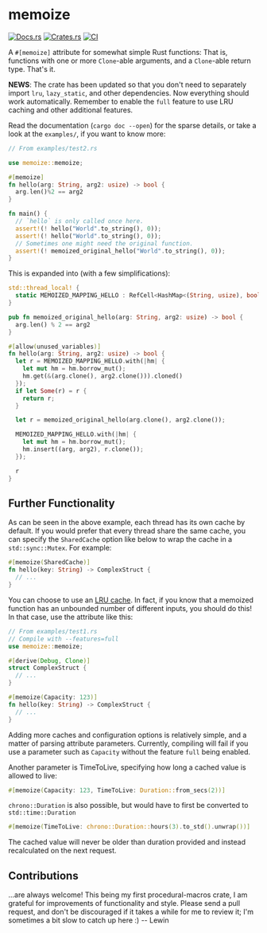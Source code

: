 # memoize

[![Docs.rs](https://docs.rs/memoize/badge.svg)](https://docs.rs/memoize)
[![Crates.rs](https://img.shields.io/crates/v/memoize.svg)](https://crates.io/crates/memoize)
[![CI](https://github.com/dermesser/rex/workflows/CI/badge.svg)](https://github.com/dermesser/memoize/actions?query=workflow%3ACI)

A `#[memoize]` attribute for somewhat simple Rust functions: That is, functions
with one or more `Clone`-able arguments, and a `Clone`-able return type. That's it.

**NEWS**: The crate has been updated so that you don't need to separately import `lru`,
    `lazy_static`, and other dependencies. Now everything should work automatically. Remember to
    enable the `full` feature to use LRU caching and other additional features.

Read the documentation (`cargo doc --open`) for the sparse details, or take a
look at the `examples/`, if you want to know more:

```rust
// From examples/test2.rs

use memoize::memoize;

#[memoize]
fn hello(arg: String, arg2: usize) -> bool {
  arg.len()%2 == arg2
}

fn main() {
  // `hello` is only called once here.
  assert!(! hello("World".to_string(), 0));
  assert!(! hello("World".to_string(), 0));
  // Sometimes one might need the original function.
  assert!(! memoized_original_hello("World".to_string(), 0));
}
```

This is expanded into (with a few simplifications):

```rust
std::thread_local! {
  static MEMOIZED_MAPPING_HELLO : RefCell<HashMap<(String, usize), bool>> = RefCell::new(HashMap::new());
}

pub fn memoized_original_hello(arg: String, arg2: usize) -> bool {
  arg.len() % 2 == arg2
}

#[allow(unused_variables)]
fn hello(arg: String, arg2: usize) -> bool {
  let r = MEMOIZED_MAPPING_HELLO.with(|hm| {
    let mut hm = hm.borrow_mut();
    hm.get(&(arg.clone(), arg2.clone())).cloned()
  });
  if let Some(r) = r {
    return r;
  }

  let r = memoized_original_hello(arg.clone(), arg2.clone());

  MEMOIZED_MAPPING_HELLO.with(|hm| {
    let mut hm = hm.borrow_mut();
    hm.insert((arg, arg2), r.clone());
  });

  r
}

```

## Further Functionality
As can be seen in the above example, each thread has its own cache by default. If you would prefer
that every thread share the same cache, you can specify the `SharedCache` option like below to wrap
the cache in a `std::sync::Mutex`. For example:
```rust
#[memoize(SharedCache)]
fn hello(key: String) -> ComplexStruct {
  // ...
}
```

You can choose to use an [LRU cache](https://crates.io/crates/lru). In fact, if
you know that a memoized function has an unbounded number of different inputs,
you should do this! In that case, use the attribute like this:

```rust
// From examples/test1.rs
// Compile with --features=full
use memoize::memoize;

#[derive(Debug, Clone)]
struct ComplexStruct {
  // ...
}

#[memoize(Capacity: 123)]
fn hello(key: String) -> ComplexStruct {
  // ...
}
```

Adding more caches and configuration options is relatively simple, and a matter
of parsing attribute parameters. Currently, compiling will fail if you use a
parameter such as `Capacity` without the feature `full` being enabled.

Another parameter is TimeToLive, specifying how long a cached value is allowed
to live:

```rust
#[memoize(Capacity: 123, TimeToLive: Duration::from_secs(2))]
```

`chrono::Duration` is also possible, but would have to first be converted to
`std::time::Duration`

```rust
#[memoize(TimeToLive: chrono::Duration::hours(3).to_std().unwrap())]
```

The cached value will never be older than duration provided and instead
recalculated on the next request.

## Contributions

...are always welcome! This being my first procedural-macros crate, I am
grateful for improvements of functionality and style. Please send a pull
request, and don't be discouraged if it takes a while for me to review it; I'm
sometimes a bit slow to catch up here :)   -- Lewin


